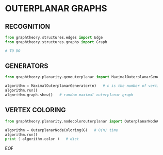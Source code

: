 # OUTERPLANAR GRAPHS

## RECOGNITION

~~~python
from graphtheory.structures.edges import Edge
from graphtheory.structures.graphs import Graph

# TO DO
~~~

## GENERATORS

~~~python
from graphtheory.planarity.genouterplanar import MaximalOuterplanarGenerator

algorithm = MaximalOuterplanarGenerator(n)   # n is the number of vertices
algorithm.run()
algorithm.graph.show()   # random maximal outerplanar graph
~~~

## VERTEX COLORING

~~~python
from graphtheory.planarity.nodecolorouterplanar import OuterplanarNodeColoring

algorithm = OuterplanarNodeColoring(G)   # O(n) time
algorithm.run()
print ( algorithm.color )   # dict
~~~

EOF
